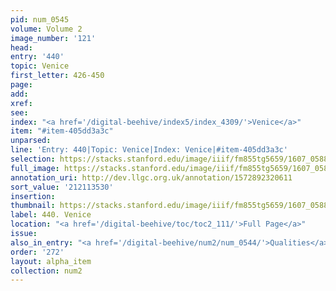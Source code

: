 ```yaml
---
pid: num_0545
volume: Volume 2
image_number: '121'
head:
entry: '440'
topic: Venice
first_letter: 426-450
page:
add:
xref:
see:
index: "<a href='/digital-beehive/index5/index_4309/'>Venice</a>"
item: "#item-405dd3a3c"
unparsed:
line: 'Entry: 440|Topic: Venice|Index: Venice|#item-405dd3a3c'
selection: https://stacks.stanford.edu/image/iiif/fm855tg5659/1607_0588/362,3530,2935,321/full/0/default.jpg
full_image: https://stacks.stanford.edu/image/iiif/fm855tg5659/1607_0588/full/full/0/default.jpg
annotation_uri: http://dev.llgc.org.uk/annotation/1572892320611
sort_value: '212113530'
insertion:
thumbnail: https://stacks.stanford.edu/image/iiif/fm855tg5659/1607_0588/362,3530,600,180/250,/0/default.jpg
label: 440. Venice
location: "<a href='/digital-beehive/toc/toc2_111/'>Full Page</a>"
issue:
also_in_entry: "<a href='/digital-beehive/num2/num_0544/'>Qualities</a>"
order: '272'
layout: alpha_item
collection: num2
---
```

